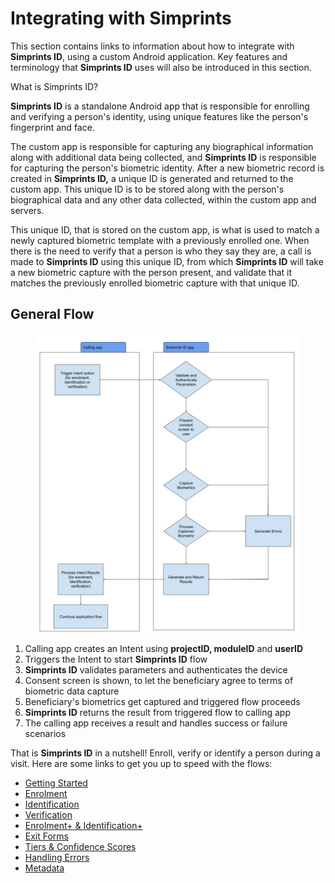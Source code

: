 # Integrating with Simprints

This section contains links to information about how to integrate with **Simprints ID**, using a custom Android application. Key features and terminology that **Simprints ID** uses will also be introduced in this section.



What is Simprints ID?

**Simprints ID** is a standalone Android app that is responsible for enrolling and verifying a person's identity, using unique features like the person's fingerprint and face.

The custom app is responsible for capturing any biographical information along with additional data being collected, and **Simprints ID** is responsible for capturing the person's biometric identity. After a new biometric record is created in **Simprints ID,** a unique ID is generated and returned to the custom app. This unique ID is to be stored along with the person's biographical data and any other data collected, within the custom app and servers.

This unique ID, that is stored on the custom app, is what is used to match a newly captured biometric template with a previously enrolled one. When there is the need to verify that a person is who they say they are, a call is made to **Simprints ID** using this unique ID, from which **Simprints ID** will take a new biometric capture with the person present, and validate that it matches the previously enrolled biometric capture with that unique ID.

## General Flow <a href="#h.dkubt29cikys_l" id="h.dkubt29cikys_l"></a>

<figure><img src="../../../.gitbook/assets/SID general flow diagram.jpg" alt=""><figcaption></figcaption></figure>

1. Calling app creates an Intent using **projectID, moduleID** and **userID**
2. Triggers the Intent to start **Simprints ID** flow
3. **Simprints ID** validates parameters and authenticates the device
4. Consent screen is shown, to let the beneficiary agree to terms of biometric data capture
5. Beneficiary's biometrics get captured and triggered flow proceeds
6. **Simprints ID** returns the result from triggered flow to calling app
7. The calling app receives a result and handles success or failure scenarios

That is **Simprints ID** in a nutshell! Enroll, verify or identify a person during a visit. Here are some links to get you up to speed with the flows:

* [Getting Started](getting-started.md)
* [Enrolment](enrollment.md)
* [Identification](../other-intergrations/commcare-integration/identification.md)
* [Verification](verification.md)
* [Enrolment+ & Identification+](enrollment.md)
* [Exit Forms](exit-forms.md)
* [Tiers & Confidence Scores](confidence-score-bands.md)
* [Handling Errors](handling-errors.md)
* [Metadata](metadata.md)
